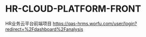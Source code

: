 # HR-CLOUD-PLATFORM-FRONT

HR业务云平台前端项目
https://qas-hrms.worfu.com/user/login?redirect=%2Fdashboard%2Fanalysis
